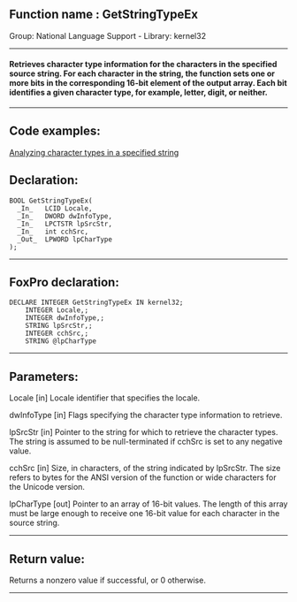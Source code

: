 
## Function name : GetStringTypeEx
Group: National Language Support - Library: kernel32    
***  


#### Retrieves character type information for the characters in the specified source string. For each character in the string, the function sets one or more bits in the corresponding 16-bit element of the output array. Each bit identifies a given character type, for example, letter, digit, or neither.
***  


## Code examples:
[Analyzing character types in a specified string](../../samples/sample_600.md)  

## Declaration:
```foxpro  
BOOL GetStringTypeEx(
  _In_   LCID Locale,
  _In_   DWORD dwInfoType,
  _In_   LPCTSTR lpSrcStr,
  _In_   int cchSrc,
  _Out_  LPWORD lpCharType
);  
```  
***  


## FoxPro declaration:
```foxpro  
DECLARE INTEGER GetStringTypeEx IN kernel32;
	INTEGER Locale,;
	INTEGER dwInfoType,;
	STRING lpSrcStr,;
	INTEGER cchSrc,;
	STRING @lpCharType  
```  
***  


## Parameters:
Locale [in]
Locale identifier that specifies the locale.

dwInfoType [in]
Flags specifying the character type information to retrieve.

lpSrcStr [in]
Pointer to the string for which to retrieve the character types. The string is assumed to be null-terminated if cchSrc is set to any negative value.

cchSrc [in]
Size, in characters, of the string indicated by lpSrcStr. The size refers to bytes for the ANSI version of the function or wide characters for the Unicode version.

lpCharType [out]
Pointer to an array of 16-bit values. The length of this array must be large enough to receive one 16-bit value for each character in the source string.   
***  


## Return value:
Returns a nonzero value if successful, or 0 otherwise.   
***  

